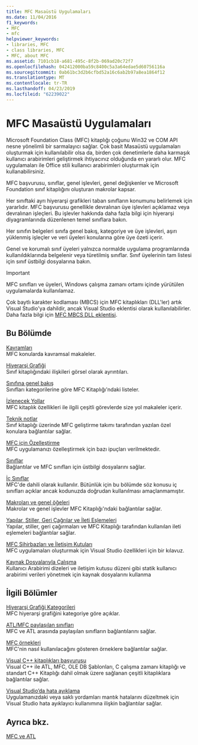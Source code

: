 ```yaml
---
title: MFC Masaüstü Uygulamaları
ms.date: 11/04/2016
f1_keywords:
- MFC
- mfc
helpviewer_keywords:
- libraries, MFC
- class libraries, MFC
- MFC, about MFC
ms.assetid: 7101cb18-a681-495c-8f2b-069ad20c72f7
ms.openlocfilehash: 042412000ba59c8400c5a3a64edae5d60756116a
ms.sourcegitcommit: 0ab61bc3d2b6cfbd52a16c6ab2b97a8ea1864f12
ms.translationtype: MT
ms.contentlocale: tr-TR
ms.lasthandoff: 04/23/2019
ms.locfileid: "62239022"
---
```

# <a name="mfc-desktop-applications"></a>MFC Masaüstü Uygulamaları

Microsoft Foundation Class (MFC) kitaplığı çoğunu Win32 ve COM API nesne yönelimli bir sarmalayıcı sağlar. Çok basit Masaüstü uygulamaları oluşturmak için kullanılabilir olsa da, birden çok denetimlerle daha karmaşık kullanıcı arabirimleri geliştirmek ihtiyacınız olduğunda en yararlı olur. MFC uygulamaları ile Office stili kullanıcı arabirimleri oluşturmak için kullanabilirsiniz.

MFC başvurusu, sınıflar, genel işlevleri, genel değişkenler ve Microsoft Foundation sınıf kitaplığını oluşturan makrolar kapsar.

Her sınıftaki ayrı hiyerarşi grafikleri taban sınıfların konumunu belirlemek için yararlıdır. MFC başvurusu genellikle devralınan üye işlevleri açıklamaz veya devralınan işleçleri. Bu işlevler hakkında daha fazla bilgi için hiyerarşi diyagramlarında düzenlenen temel sınıflara bakın.

Her sınıfın belgeleri sınıfa genel bakış, kategoriye ve üye işlevleri, aşırı yüklenmiş işleçler ve veri üyeleri konularına göre üye özeti içerir.

Genel ve korumalı sınıf üyeleri yalnızca normalde uygulama programlarında kullanıldıklarında belgelenir veya türetilmiş sınıflar. Sınıf üyelerinin tam listesi için sınıf üstbilgi dosyalarına bakın.

> [!IMPORTANT]
>  MFC sınıfları ve üyeleri, Windows çalışma zamanı ortamı içinde yürütülen uygulamalarda kullanılamaz.
>
>  Çok baytlı karakter kodlaması (MBCS) için MFC kitaplıkları (DLL'ler) artık Visual Studio'ya dahildir, ancak Visual Studio eklentisi olarak kullanılabilirler. Daha fazla bilgi için [MFC MBCS DLL eklentisi](mfc-mbcs-dll-add-on.md).

## <a name="in-this-section"></a>Bu Bölümde

[Kavramları](mfc-concepts.md)<br/>
MFC konularda kavramsal makaleler.

[Hiyerarşi Grafiği](hierarchy-chart.md)<br/>
Sınıf kitaplığındaki ilişkileri görsel olarak ayrıntıları.

[Sınıfına genel bakış](class-library-overview.md)<br/>
Sınıfları kategorilerine göre MFC Kitaplığı'ndaki listeler.

[İzlenecek Yollar](walkthroughs-mfc.md)<br/>
MFC kitaplık özellikleri ile ilgili çeşitli görevlerde size yol makaleler içerir.

[Teknik notlar](mfc-technical-notes.md)<br/>
Sınıf kitaplığı üzerinde MFC geliştirme takımı tarafından yazılan özel konulara bağlantılar sağlar.

[MFC için Özelleştirme](customization-for-mfc.md)<br/>
MFC uygulamanızı özelleştirmek için bazı ipuçları verilmektedir.

[Sınıflar](reference/mfc-classes.md)<br/>
Bağlantılar ve MFC sınıfları için üstbilgi dosyalarını sağlar.

[İç Sınıflar](reference/internal-classes.md)<br/>
MFC'de dahili olarak kullanılır. Bütünlük için bu bölümde söz konusu iç sınıfları açıklar ancak kodunuzda doğrudan kullanılması amaçlanmamıştır.

[Makroları ve genel öğeleri](reference/mfc-macros-and-globals.md)<br/>
Makrolar ve genel işlevler MFC Kitaplığı'ndaki bağlantılar sağlar.

[Yapılar, Stiller, Geri Çağrılar ve İleti Eşlemeleri](reference/structures-styles-callbacks-and-message-maps.md)<br/>
Yapılar, stiller, geri çağırmaları ve MFC Kitaplığı tarafından kullanılan ileti eşlemeleri bağlantılar sağlar.

[MFC Sihirbazları ve İletişim Kutuları](reference/mfc-wizards-and-dialog-boxes.md)<br/>
MFC uygulamaları oluşturmak için Visual Studio özellikleri için bir kılavuz.

[Kaynak Dosyalarıyla Çalışma](../windows/working-with-resource-files.md)<br/>
Kullanıcı Arabirimi dizeleri ve iletişim kutusu düzeni gibi statik kullanıcı arabirimi verileri yönetmek için kaynak dosyalarını kullanma

## <a name="related-sections"></a>İlgili Bölümler

[Hiyerarşi Grafiği Kategorileri](hierarchy-chart-categories.md)<br/>
MFC hiyerarşi grafiğini kategoriye göre açıklar.

[ATL/MFC paylaşılan sınıfları](../atl-mfc-shared/atl-mfc-shared-classes.md)<br/>
MFC ve ATL arasında paylaşılan sınıfların bağlantılarını sağlar.

[MFC örnekleri](../overview/visual-cpp-samples.md)<br/>
MFC'nin nasıl kullanılacağını gösteren örneklere bağlantılar sağlar.

[Visual C++ kitaplıkları başvurusu](../standard-library/cpp-standard-library-reference.md)<br/>
Visual C++ ile ATL, MFC, OLE DB Şablonları, C çalışma zamanı kitaplığı ve standart C++ Kitaplığı dahil olmak üzere sağlanan çeşitli kitaplıklara bağlantılar sağlar.

[Visual Studio’da hata ayıklama](/visualstudio/debugger/debugging-in-visual-studio)<br/>
Uygulamanızdaki veya saklı yordamları mantık hatalarını düzeltmek için Visual Studio hata ayıklayıcı kullanımına ilişkin bağlantılar sağlar.

## <a name="see-also"></a>Ayrıca bkz.

[MFC ve ATL](mfc-and-atl.md)
